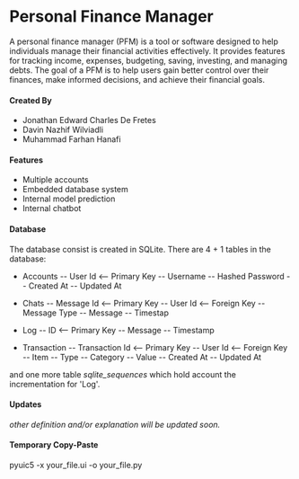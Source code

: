 # Personal Finance Manager

A personal finance manager (PFM) is a tool or software designed to help individuals manage their financial activities effectively. It provides features for tracking income, expenses, budgeting, saving, investing, and managing debts. The goal of a PFM is to help users gain better control over their finances, make informed decisions, and achieve their financial goals.

#### Created By
- Jonathan Edward Charles De Fretes     
- Davin Nazhif Wilviadli     
- Muhammad Farhan Hanafi

#### Features
- Multiple accounts
- Embedded database system 
- Internal model prediction
- Internal chatbot

#### Database
The database consist is created in SQLite. There are 4 + 1 tables in the database:
- Accounts
-- User Id  <-- Primary Key
-- Username
-- Hashed Password
-- Created At
-- Updated At

- Chats
-- Message Id <-- Primary Key
-- User Id <-- Foreign Key
-- Message Type
-- Message
-- Timestap

- Log
-- ID <-- Primary Key
-- Message
-- Timestamp

- Transaction
-- Transaction Id <-- Primary Key
-- User Id <-- Foreign Key
-- Item
-- Type
-- Category
-- Value
-- Created At
-- Updated At

and one more table _sqlite_sequences_ which hold account the incrementation for 'Log'.

#### Updates
_other definition and/or explanation will be updated soon._

#### Temporary Copy-Paste
pyuic5 -x your_file.ui -o your_file.py